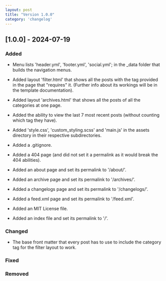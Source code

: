 ```yaml
---
layout: post
title: "Version 1.0.0"
category: 'changelog'
---
```


## [1.0.0] - 2024-07-19

### Added

- Menu lists 'header.yml', 'footer.yml', 'social.yml'; in the _data folder that builds the navigation menus.

- Added layout 'filter.html' that shows all the posts with the tag provided in the page that "requires" it. (Further info about its workings will be in the template documentation).

- Added layout 'archives.html' that shows all the posts of all the categories at one page.

- Added the ability to view the last 7 most recent posts (without counting which tag they have).

- Added 'style.css', 'custom_styling.scss' and 'main.js' in the assets directory in their respective subdirectories.

- Added a .gitignore.

- Added a 404 page (and did not set it a permalink as it would break the 404 abilities).

- Added an about page and set its permalink to '/about/'.

- Added an archive page and set its permalink to '/archives/'.

- Added a changelogs page and set its permalink to '/changelogs/'.

- Added a feed.xml page and set its permalink to '/feed.xml'.

- Added an MIT License file.

- Added an index file and set its permalink to '/'.

### Changed

- The base front matter that every post has to use to include the category tag for the filter layout to work.

### Fixed

### Removed
